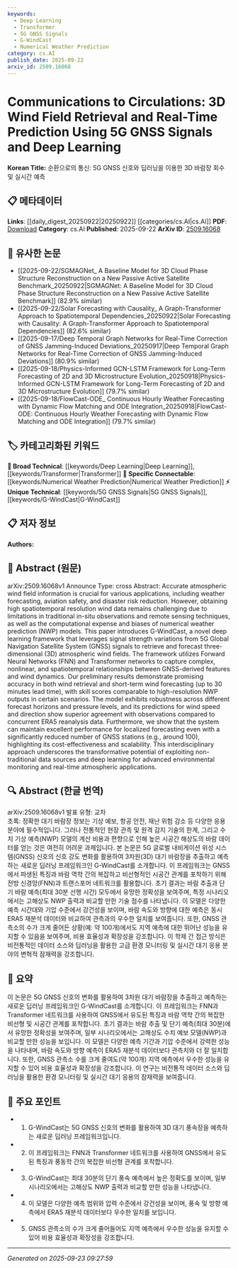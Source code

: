 ```yaml
---
keywords:
  - Deep Learning
  - Transformer
  - 5G GNSS Signals
  - G-WindCast
  - Numerical Weather Prediction
category: cs.AI
publish_date: 2025-09-22
arxiv_id: 2509.16068
---
```


<!-- KEYWORD_LINKING_METADATA:
{
  "processed_timestamp": "2025-09-23T09:27:59.627205",
  "vocabulary_version": "1.0",
  "selected_keywords": [
    "Deep Learning",
    "Transformer",
    "5G GNSS Signals",
    "G-WindCast",
    "Numerical Weather Prediction"
  ],
  "rejected_keywords": [],
  "similarity_scores": {
    "Deep Learning": 0.85,
    "Transformer": 0.82,
    "5G GNSS Signals": 0.78,
    "G-WindCast": 0.8,
    "Numerical Weather Prediction": 0.79
  },
  "extraction_method": "AI_prompt_based",
  "budget_applied": true,
  "candidates_json": {
    "candidates": [
      {
        "surface": "Deep Learning",
        "canonical": "Deep Learning",
        "aliases": [],
        "category": "broad_technical",
        "rationale": "Deep Learning is central to the framework discussed, enabling connections to other machine learning applications.",
        "novelty_score": 0.45,
        "connectivity_score": 0.9,
        "specificity_score": 0.65,
        "link_intent_score": 0.85
      },
      {
        "surface": "Transformer networks",
        "canonical": "Transformer",
        "aliases": [
          "Transformer networks"
        ],
        "category": "broad_technical",
        "rationale": "Transformers are a key component in capturing complex relationships, linking to broader AI research.",
        "novelty_score": 0.5,
        "connectivity_score": 0.88,
        "specificity_score": 0.7,
        "link_intent_score": 0.82
      },
      {
        "surface": "5G GNSS signals",
        "canonical": "5G GNSS Signals",
        "aliases": [
          "5G Global Navigation Satellite System signals"
        ],
        "category": "unique_technical",
        "rationale": "This is a novel application of 5G GNSS for atmospheric monitoring, offering unique connectivity opportunities.",
        "novelty_score": 0.75,
        "connectivity_score": 0.65,
        "specificity_score": 0.8,
        "link_intent_score": 0.78
      },
      {
        "surface": "G-WindCast",
        "canonical": "G-WindCast",
        "aliases": [],
        "category": "unique_technical",
        "rationale": "G-WindCast represents a specific implementation of the discussed framework, crucial for linking to related systems.",
        "novelty_score": 0.8,
        "connectivity_score": 0.6,
        "specificity_score": 0.85,
        "link_intent_score": 0.8
      },
      {
        "surface": "Numerical Weather Prediction",
        "canonical": "Numerical Weather Prediction",
        "aliases": [
          "NWP"
        ],
        "category": "specific_connectable",
        "rationale": "NWP models are a benchmark for the framework's performance, connecting to meteorological research.",
        "novelty_score": 0.55,
        "connectivity_score": 0.75,
        "specificity_score": 0.78,
        "link_intent_score": 0.79
      }
    ],
    "ban_list_suggestions": [
      "weather forecasting",
      "aviation safety",
      "disaster risk reduction"
    ]
  },
  "decisions": [
    {
      "candidate_surface": "Deep Learning",
      "resolved_canonical": "Deep Learning",
      "decision": "linked",
      "scores": {
        "novelty": 0.45,
        "connectivity": 0.9,
        "specificity": 0.65,
        "link_intent": 0.85
      }
    },
    {
      "candidate_surface": "Transformer networks",
      "resolved_canonical": "Transformer",
      "decision": "linked",
      "scores": {
        "novelty": 0.5,
        "connectivity": 0.88,
        "specificity": 0.7,
        "link_intent": 0.82
      }
    },
    {
      "candidate_surface": "5G GNSS signals",
      "resolved_canonical": "5G GNSS Signals",
      "decision": "linked",
      "scores": {
        "novelty": 0.75,
        "connectivity": 0.65,
        "specificity": 0.8,
        "link_intent": 0.78
      }
    },
    {
      "candidate_surface": "G-WindCast",
      "resolved_canonical": "G-WindCast",
      "decision": "linked",
      "scores": {
        "novelty": 0.8,
        "connectivity": 0.6,
        "specificity": 0.85,
        "link_intent": 0.8
      }
    },
    {
      "candidate_surface": "Numerical Weather Prediction",
      "resolved_canonical": "Numerical Weather Prediction",
      "decision": "linked",
      "scores": {
        "novelty": 0.55,
        "connectivity": 0.75,
        "specificity": 0.78,
        "link_intent": 0.79
      }
    }
  ]
}
-->

# Communications to Circulations: 3D Wind Field Retrieval and Real-Time Prediction Using 5G GNSS Signals and Deep Learning

**Korean Title:** 순환으로의 통신: 5G GNSS 신호와 딥러닝을 이용한 3D 바람장 회수 및 실시간 예측

## 📋 메타데이터

**Links**: [[daily_digest_20250922|20250922]] [[categories/cs.AI|cs.AI]]
**PDF**: [Download](https://arxiv.org/pdf/2509.16068.pdf)
**Category**: cs.AI
**Published**: 2025-09-22
**ArXiv ID**: [2509.16068](https://arxiv.org/abs/2509.16068)

## 🔗 유사한 논문
- [[2025-09-22/SGMAGNet_ A Baseline Model for 3D Cloud Phase Structure Reconstruction on a New Passive Active Satellite Benchmark_20250922|SGMAGNet: A Baseline Model for 3D Cloud Phase Structure Reconstruction on a New Passive Active Satellite Benchmark]] (82.9% similar)
- [[2025-09-22/Solar Forecasting with Causality_ A Graph-Transformer Approach to Spatiotemporal Dependencies_20250922|Solar Forecasting with Causality: A Graph-Transformer Approach to Spatiotemporal Dependencies]] (82.6% similar)
- [[2025-09-17/Deep Temporal Graph Networks for Real-Time Correction of GNSS Jamming-Induced Deviations_20250917|Deep Temporal Graph Networks for Real-Time Correction of GNSS Jamming-Induced Deviations]] (80.9% similar)
- [[2025-09-18/Physics-Informed GCN-LSTM Framework for Long-Term Forecasting of 2D and 3D Microstructure Evolution_20250918|Physics-Informed GCN-LSTM Framework for Long-Term Forecasting of 2D and 3D Microstructure Evolution]] (79.7% similar)
- [[2025-09-18/FlowCast-ODE_ Continuous Hourly Weather Forecasting with Dynamic Flow Matching and ODE Integration_20250918|FlowCast-ODE: Continuous Hourly Weather Forecasting with Dynamic Flow Matching and ODE Integration]] (79.7% similar)

## 🏷️ 카테고리화된 키워드
**🧠 Broad Technical**: [[keywords/Deep Learning|Deep Learning]], [[keywords/Transformer|Transformer]]
**🔗 Specific Connectable**: [[keywords/Numerical Weather Prediction|Numerical Weather Prediction]]
**⚡ Unique Technical**: [[keywords/5G GNSS Signals|5G GNSS Signals]], [[keywords/G-WindCast|G-WindCast]]

## 📋 저자 정보

**Authors:** 

## 📄 Abstract (원문)

arXiv:2509.16068v1 Announce Type: cross 
Abstract: Accurate atmospheric wind field information is crucial for various applications, including weather forecasting, aviation safety, and disaster risk reduction. However, obtaining high spatiotemporal resolution wind data remains challenging due to limitations in traditional in-situ observations and remote sensing techniques, as well as the computational expense and biases of numerical weather prediction (NWP) models. This paper introduces G-WindCast, a novel deep learning framework that leverages signal strength variations from 5G Global Navigation Satellite System (GNSS) signals to retrieve and forecast three-dimensional (3D) atmospheric wind fields. The framework utilizes Forward Neural Networks (FNN) and Transformer networks to capture complex, nonlinear, and spatiotemporal relationships between GNSS-derived features and wind dynamics. Our preliminary results demonstrate promising accuracy in both wind retrieval and short-term wind forecasting (up to 30 minutes lead time), with skill scores comparable to high-resolution NWP outputs in certain scenarios. The model exhibits robustness across different forecast horizons and pressure levels, and its predictions for wind speed and direction show superior agreement with observations compared to concurrent ERA5 reanalysis data. Furthermore, we show that the system can maintain excellent performance for localized forecasting even with a significantly reduced number of GNSS stations (e.g., around 100), highlighting its cost-effectiveness and scalability. This interdisciplinary approach underscores the transformative potential of exploiting non-traditional data sources and deep learning for advanced environmental monitoring and real-time atmospheric applications.

## 🔍 Abstract (한글 번역)

arXiv:2509.16068v1 발표 유형: 교차  
초록: 정확한 대기 바람장 정보는 기상 예보, 항공 안전, 재난 위험 감소 등 다양한 응용 분야에 필수적입니다. 그러나 전통적인 현장 관측 및 원격 감지 기술의 한계, 그리고 수치 기상 예측(NWP) 모델의 계산 비용과 편향으로 인해 높은 시공간 해상도의 바람 데이터를 얻는 것은 여전히 어려운 과제입니다. 본 논문은 5G 글로벌 내비게이션 위성 시스템(GNSS) 신호의 신호 강도 변화를 활용하여 3차원(3D) 대기 바람장을 추출하고 예측하는 새로운 딥러닝 프레임워크인 G-WindCast를 소개합니다. 이 프레임워크는 GNSS에서 파생된 특징과 바람 역학 간의 복잡하고 비선형적인 시공간 관계를 포착하기 위해 전방 신경망(FNN)과 트랜스포머 네트워크를 활용합니다. 초기 결과는 바람 추출과 단기 바람 예측(최대 30분 선행 시간) 모두에서 유망한 정확성을 보여주며, 특정 시나리오에서는 고해상도 NWP 출력과 비교할 만한 기술 점수를 나타냅니다. 이 모델은 다양한 예측 시간대와 기압 수준에서 강건성을 보이며, 바람 속도와 방향에 대한 예측은 동시 ERA5 재분석 데이터와 비교하여 관측과의 우수한 일치를 보여줍니다. 또한, GNSS 관측소의 수가 크게 줄어든 상황(예: 약 100개)에서도 지역 예측에 대한 뛰어난 성능을 유지할 수 있음을 보여주며, 비용 효율성과 확장성을 강조합니다. 이 학제 간 접근 방식은 비전통적인 데이터 소스와 딥러닝을 활용한 고급 환경 모니터링 및 실시간 대기 응용 분야의 변혁적 잠재력을 강조합니다.

## 📝 요약

이 논문은 5G GNSS 신호의 변화를 활용하여 3차원 대기 바람장을 추출하고 예측하는 새로운 딥러닝 프레임워크인 G-WindCast를 소개합니다. 이 프레임워크는 FNN과 Transformer 네트워크를 사용하여 GNSS에서 유도된 특징과 바람 역학 간의 복잡한 비선형 및 시공간 관계를 포착합니다. 초기 결과는 바람 추출 및 단기 예측(최대 30분)에서 유망한 정확성을 보여주며, 일부 시나리오에서는 고해상도 수치 예보 모델(NWP)과 비교할 만한 성능을 보입니다. 이 모델은 다양한 예측 기간과 기압 수준에서 강력한 성능을 나타내며, 바람 속도와 방향 예측이 ERA5 재분석 데이터보다 관측치와 더 잘 일치합니다. 또한, GNSS 관측소 수를 크게 줄여도(약 100개) 지역 예측에서 우수한 성능을 유지할 수 있어 비용 효율성과 확장성을 강조합니다. 이 연구는 비전통적 데이터 소스와 딥러닝을 활용한 환경 모니터링 및 실시간 대기 응용의 잠재력을 보여줍니다.

## 🎯 주요 포인트

- 1. G-WindCast는 5G GNSS 신호의 변화를 활용하여 3D 대기 풍속장을 예측하는 새로운 딥러닝 프레임워크입니다.
- 2. 이 프레임워크는 FNN과 Transformer 네트워크를 사용하여 GNSS에서 유도된 특징과 풍동학 간의 복잡한 비선형 관계를 포착합니다.
- 3. G-WindCast는 최대 30분의 단기 풍속 예측에서 높은 정확도를 보이며, 일부 시나리오에서는 고해상도 NWP 출력과 비교할 만한 성능을 나타냅니다.
- 4. 이 모델은 다양한 예측 범위와 압력 수준에서 강건성을 보이며, 풍속 및 방향 예측에서 ERA5 재분석 데이터보다 우수한 일치를 보입니다.
- 5. GNSS 관측소의 수가 크게 줄어들어도 지역 예측에서 우수한 성능을 유지할 수 있어 비용 효율성과 확장성을 강조합니다.


---

*Generated on 2025-09-23 09:27:59*